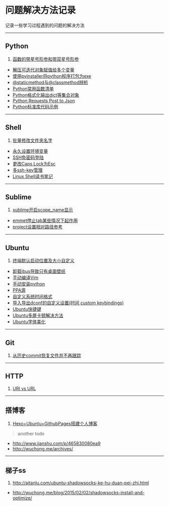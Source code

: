 问题解决方法记录
================

记录一些学习过程遇到的问题的解决方法

---

Python
------

1.  [函数的带星号形参和带双星号形参](http://www.math.pku.edu.cn/teachers/qiuzy/computing/basics/pb_file210.htm)
-   [解压可迭代对象赋值给多个变量](http://python3-cookbook.readthedocs.org/zh_CN/latest/c01/p02_unpack_elements_from_iterables.html)
-   [使用pyinstaller将python程序打包为exe](./python/pyinstaller.md)
-   [@staticmethod与@classmethod辨析](./python/diff_staticmethod_&_classmethod.md)
-   [Python常用函数清单](./python/python_method_list.md)
-   [Python格式化输出dict等集合对象](./python/python_print_format_dict.md)
-   [Python Requests Post to Json](http://stackoverflow.com/questions/9733638/post-json-using-python-requests)
-   [Python标准库代码示例](./python/python_library_examples.md)

---

Shell
-----

1.  [批量修改文件夹名字](./shell/rename_folder.md)
-   [永久设置环境变量](./shell/permanently_export_variables.md)
-   [SSH免密码登陆](./shell/ssh-keygen_login_no_password.md)
-   [更改Caps Lock为Esc](./shell/change_caps-lock_to_esc.md)
-   [多ssh-key管理](./shell/multi_ssh-key.md)
-   [Linux Shell读书笔记](./shell/linux_shell_scripting_cookbook_note.md)

---

Sublime
-------

1.  [sublime开启scope_name显示](./sublime/show_scope_name.md)
-   [emmet停止tab某些情况下起作用](./sublime/disable_emmet_tab.md)
-   [project设置相对路径参考](./sublime/project_path.md)

---

Ubuntu
------

1.  [终端默认启动位置及大小自定义](./ubuntu/gnome_terminal.md)
-   [卸载ibus导致只有桌面壁纸](./ubuntu/uninstall_ibus_bug.md)
-   [手动编译Vim](./ubuntu/build_vim.md)
-   [手动安装python](./ubuntu/build_python.md)
-   [PPA源](./ubuntu/add_ppa.md)
-   [自定义系统时间格式](./ubuntu/custom_date_format.md)
-   [导入导出dconf的自定义设置(时间 custom keybindings)](./ubuntu/dconf_import_export.md)
-   [Ubuntu快捷键](./ubuntu/ubuntu_hotkey.md)
-   [Ubuntu多屏卡顿解决方法](./ubuntu/ubuntu_dual_monitor_slow.md)
-   [Ubuntu字体美化](./ubuntu/ubuntu_fonts_render.md)

---

Git
---

1.  [从历史commit恢复文件并不再跟踪](./git/git_update-index.md)

---

HTTP
----

1.  [URI vs URL](http://www.cnblogs.com/hust-ghtao/p/4724885.html#commentform)

---

搭博客
-----

1.  [Hexo+Ubuntu+GithubPages搭建个人博客](http://yanceywang.com/2015/07/30/Ubuntu+Hexo+GithubPages搭建静态博客/)

> another todo
- <http://www.jianshu.com/p/465830080ea9>
- <http://wuchong.me/archives/>

---

梯子ss
-----

1.  <http://aitanlu.com/ubuntu-shadowsocks-ke-hu-duan-pei-zhi.html>
-   <http://wuchong.me/blog/2015/02/02/shadowsocks-install-and-optimize/>
